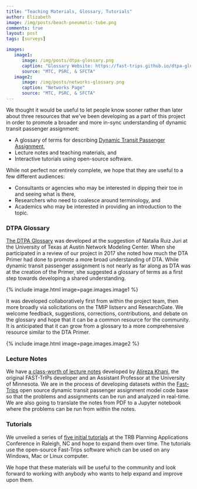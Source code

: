```yaml
---
title: "Teaching Materials, Glossary, Tutorials"
author: Elizabeth
image: /img/posts/beach-pneumatic-tube.png
comments: true
layout: post
tags: [surveys]

images:
   image1:
      image: /img/posts/dtpa-glossary.png
      caption: "Glossary Website: https://fast-trips.github.io/dtpa-glossary/"
      source: "MTC, PSRC, & SFCTA"
   image2:
      image: /img/posts/networks-glossary.png
      caption: "Networks Page"
      source: "MTC, PSRC, & SFCTA"
---
```


We thought it would be useful to let people know sooner rather than later about three resources that we've been developing as a part of this project in order to promote a broader and more in-sync understanding of dynamic transit passenger assignment:  

 * A glossary of terms for describing [Dynamic Transit Passenger Assignment](https://fast-trips.github.io/dtpa-glossary/),    
 * Lecture notes and teaching materials, and   
 * Interactive tutorials using open-source software.  
 
While not perfect nor entirely complete, we hope that they are useful to a few different audiences:  

 * Consultants or agencies who may be interested in dipping their toe in and seeing what is there,  
 * Researchers who need to coalesce around terminology, and  
 * Academics who may be interested in providing an introduction to the topic.  
 
### DTPA Glossary

[The DTPA Glossary](https://fast-trips.github.io/dtpa-glossary/) was developed at the suggestion of Natalia Ruiz Juri at the University of Texas at Austin Network Modeling Center.  When she participated in a review of our project in 2017 she noted how much the DTA Primer had done to promote a more broad understanding of DTA.  While dynamic transit passenger assignment is not nearly as far along as DTA was at the creation of the Primer, she suggested a glossary of terms as a first step towards developing a shared understanding. 

{% include image.html image=page.images.image1 %}

It was developed collaboratively first from within the project team, then more broadly via solicitations on the TMIP listserv and ResearchGate. We welcome feedback, suggestions, corrections, contributions, and debate on the glossary and hope that it can be a common resource for the community.  It is anticipated that it can grow from a glossary to a more comprehensive resource similar to the DTA Primer.  

{% include image.html image=page.images.image2 %}

### Lecture Notes

We have [a class-worth of lecture notes](https://drive.google.com/open?id=1pRjW7y8t9dA4KnD3cq2MkoE33aKs4bT2) developed by [Alireza Khani](http://www.cege.umn.edu/directory/faculty-directory/khani.html), the original FAST-TrIPs developer and an Assistant Professor at the University of Minnesota.  We are in the process of developing datasets within the [Fast-Trips](https://github.com/bayareametro/fast-trips) open source dynamic transit passenger assignment model code base so that the problems and assignments can be run and analyzed in real-time.  We are also going to translate the notes from PDF to a Jupyter notebook where the problems can be run from within the notes.

### Tutorials

We unveiled a series of [five initial tutorials](https://github.com/Fast-Trips/fast-trips-tutorial) at the TRB Planning Applications Conference in Raleigh, NC and hope to expand them over time.  The tutorials use the open-source Fast-Trips software which can be used on any Windows, Mac or Linux computer.  

We hope that these materials will be useful to the community and look forward to working with anybody who wants to help expand and improve upon them.
